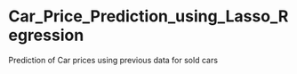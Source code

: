 # Car_Price_Prediction_using_Lasso_Regression
Prediction of Car prices using previous data for sold cars
